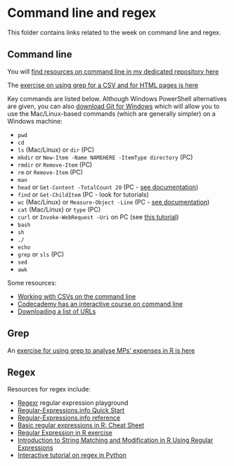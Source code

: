 # Command line and regex

This folder contains links related to the week on command line and regex.

## Command line

You will [find resources on command line in my dedicated repository here](https://github.com/paulbradshaw/commandline)

The [exercise on using grep for a CSV and for HTML pages is here](https://github.com/paulbradshaw/commandline/blob/master/grep.md)

Key commands are listed below. Although Windows PowerShell alternatives are given, you can also [download Git for Windows](https://git-for-windows.github.io/) which will allow you to use the Mac/Linux-based commands (which are generally simpler) on a Windows machine:

* `pwd`
* `cd`
* `ls` (Mac/Linux) or `dir` (PC)
* `mkdir` or `New-Item -Name NAMEHERE -ItemType directory` (PC)
* `rmdir` or `Remove-Item` (PC)
* `rm` or `Remove-Item` (PC)
* `man`
* `head` or `Get-Content -TotalCount 20` (PC - [see documentation](https://docs.microsoft.com/en-us/powershell/module/microsoft.powershell.management/get-content?view=powershell-5.1))
* `find` or `Get-ChildItem` (PC - look for tutorials)
* `wc` (Mac/Linux) or `Measure-Object -Line` (PC - [see documentation](https://docs.microsoft.com/en-us/powershell/module/microsoft.powershell.utility/measure-object?view=powershell-5.1))
* `cat` (Mac/Linux) or `type` (PC)
* `curl` or `Invoke-WebRequest -Uri` on PC (see [this tutorial](https://www.gngrninja.com/script-ninja/2016/7/8/powershell-getting-started-utilizing-the-web))
* `bash`
* `sh`
* `./`
* `echo`
* `grep` or `sls` (PC)
* `sed`
* `awk`

Some resources:

* [Working with CSVs on the command line](http://bconnelly.net/working-with-csvs-on-the-command-line/)
* [Codecademy has an interactive course on command line](https://www.codecademy.com/en/courses/learn-the-command-line/lessons/navigation/exercises/your-first-command)
* [Downloading a list of URLs](http://blog.gypsydave5.com/2016/02/04/xargs-and-curl/)

## Grep

An [exercise for using grep to analyse MPs' expenses in R is here](https://github.com/paulbradshaw/Rintro/tree/master/text/grepexpenses)

## Regex

Resources for regex include:

* [Regexr](https://regexr.com/) regular expression playground
* [Regular-Expressions.info Quick Start](https://www.regular-expressions.info/quickstart.html)
* [Regular-Expressions.info reference](https://www.regular-expressions.info/refflavors.html)
* [Basic regular expressions in R: Cheat Sheet](https://www.rstudio.com/wp-content/uploads/2016/09/RegExCheatsheet.pdf)
* [Regular Expression in R exercise](http://stat545.com/block022_regular-expression.html)
* [Introduction to String Matching and Modification in R Using Regular Expressions](http://biostat.mc.vanderbilt.edu/wiki/pub/Main/SvetlanaEdenRFiles/regExprTalk.pdf)
* [Interactive tutorial on regex in Python](https://regexone.com/references/python)
